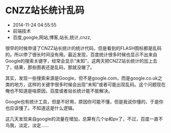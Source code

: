# CNZZ站长统计乱码
- 2014-11-24 04:55:55
- 前端技术
- 百度,google,网站,博客,站长,统计,cnzz,

<!--markdown-->很早的时候申请了CNZZ站长统计的统计代码，但是看到的FLASH图标都是乱码的。所以停了很长时间没有用。最近发现，百度统计很多时候也显示不出来自Google的搜索关键字，经常会显示“未知”，这两天把CNZZ站长统计的加上去了，结果，那些图表还是乱码，那就没辙了。


<!--more-->


其实，发现一些搜索来源是Google，但不是google.com，而是google.co.uk之类的地方，这样的关键字很多时候会出现“未知”或者可能出现乱码。这个问题现在俺也不知道是啥原因，百度或者站长统计能不能解决。

Google也有统计工具，但是不好用，原因你可能不懂，但是我说你懂的，于是你也应该懂了。不知道这是什么逻辑。

这几天发现来自google的流量在增加，总算有几个ip和pv了，不过，百度一直不鸟我，淡定，淡定……